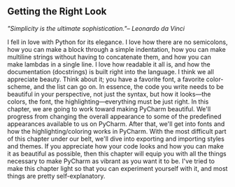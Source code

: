 Getting the Right Look
---
_"Simplicity is the ultimate sophistication."– Leonardo da Vinci_

I fell in love with Python for its elegance. I love how there are no semicolons, how
you can make a block through a simple indentation, how you can make multiline
strings without having to concatenate them, and how you can make lambdas in a
single line. I love how readable it all is, and how the documentation (docstrings) is
built right into the language.
I think we all appreciate beauty. Think about it; you have a favorite font, a favorite
color-scheme, and the list can go on. In essence, the code you write needs to be
beautiful in your perspective, not just the syntax, but how it looks—the colors,
the font, the highlighting—everything must be just right.
In this chapter, we are going to work toward making PyCharm beautiful. We'll
progress from changing the overall appearance to some of the predefined
appearances available to us on PyCharm. After that, we'll get into fonts and how the
highlighting/coloring works in PyCharm. With the most difficult part of this chapter
under our belt, we'll dive into exporting and importing styles and themes.
If you appreciate how your code looks and how you can make it as beautiful as
possible, then this chapter will equip you with all the things necessary to make
PyCharm as vibrant as you want it to be. I've tried to make this chapter light so that
you can experiment yourself with it, and most things are pretty self-explanatory.


